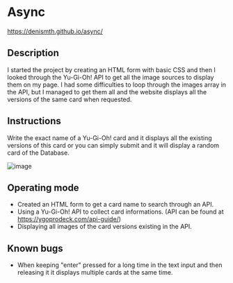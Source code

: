 # Async

https://denismth.github.io/async/

## Description

I started the project by creating an HTML form with basic CSS and then I looked through the Yu-Gi-Oh! API to get all the image sources to display them on my page.
I had some difficulties to loop through the images array in the API, but I managed to get them all and the website displays all the versions of the same card when requested.

## Instructions 

Write the exact name of a Yu-Gi-Oh! card and it displays all the existing versions of this card or you can simply submit and it will display a random card of the Database.

![image](https://github.com/DenisMth/async/assets/151639749/d352b05e-0a2e-477c-ba3a-ea1200f24bf2)


## Operating mode

- Created an HTML form to get a card name to search through an API.
- Using a Yu-Gi-Oh! API to collect card informations. (API can be found at https://ygoprodeck.com/api-guide/)
- Displaying all images of the card versions existing in the API.

## Known bugs

- When keeping "enter" pressed for a long time in the text input and then releasing it it displays multiple cards at the same time.
